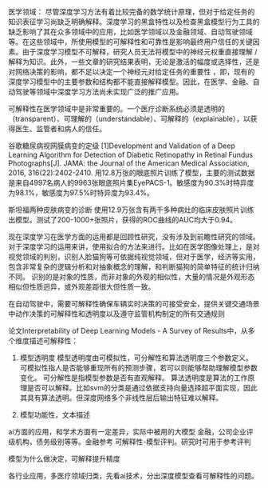 医学领域：
尽管深度学习方法有着比较完备的数学统计原理，但对于给定任务的知识表征学习尚缺乏明确解释。深度学习的黑盒特性以及检查黑盒模型行为工具的缺乏影响了其在众多领域中的应用，比如医学领域以及金融领域、自动驾驶领域等。在这些领域中，所使用模型的可解释性和可靠性是影响最终用户信任的关键因素。由于深度学习模型不可解释，研究人员无法将模型中的神经元权重直接理解 / 解释为知识。此外，一些文章的研究结果表明，无论是激活的幅度或选择性，还是对网络决策的影响，都不足以决定一个神经元对给定任务的重要性 ，即，现有的深度学习模型中的主要参数和结构都不能直接解释模型。因此，在医学、金融、自动驾驶等领域中深度学习方法尚未实现广泛的推广应用。

可解释性在医学领域中是非常重要的。一个医疗诊断系统必须是透明的（transparent）、可理解的（understandable）、可解释的（explainable），以获得医生、监管者和病人的信任。

谷歌糖尿病视网膜病变的定级
[1]Development and Validation of a Deep Learning Algorithm for Detection of Diabetic Retinopathy in Retinal Fundus Photographs[J]. JAMA: the Journal of the American Medical Association, 2016, 316(22):2402-2410.
用12.8万张的眼底照片训练了模型，主要的测试数据是来自4997名病人的9963张眼底照片集EyePACS-1。敏感度为90.3%时特异度为98.1%，敏感度为97.5%时特异度为93.4%。

斯坦福两种皮肤病变的诊断
使用12.9万张含有两千多种病灶的临床皮肤照片训练出模型。测试了200-1000+张照片，获得的ROC曲线的AUC均大于0.94。

现在深度学习在医学方面的运用都是回顾性研究，没有涉及到前瞻性研究的领域。对于深度学习的运用来讲，使用拟合的方法来进行。比如在医学图像处理上，是对视觉领域的判别，识别人脸猫狗等可依据纯视觉领域，但对于医学，经济等实用，包含非常复杂的逻辑分析和对抽象概念的理解，和判断猫狗的简单特征的统计归纳不同。
识别的是对象的性质，而非对象的外观的相似性，大量的情况是外观形态相似但性质迥异，或外观差距很大但性质一致。

在自动驾驶中，需要可解释性确保车辆实时决策的可接受安全，提供关键交通场景中动作决策的可解释性和透明度以及遵守监管机构制定的所有交通规则



论文Interpretability of Deep Learning Models - A Survey of Results中，从多个维度描述可解释性：
1. 模型透明度
模型透明度由可模拟性，可分解性和算法透明度三个参数定义。
可模拟性指人是否能够重现所有的预测步骤，若可以则能够帮助理解模型参数变化。
可分解性是指模型参数是否有直观解释。
算法透明度是算法的工作原理是否可以解释。比如svm的分类是通过依据支持向量选择超平面实现，因此其具有算法透明。但深度网络多个非线性层后输出特征难以解释。

2. 模型功能性，文本描述



ai方面的应用，和学术方面有一定差异，实际中被用的大模型
金融，公司企业评级机构，债务级别等等。金融参考
可解释性-模型评判。研究时可用于参考评判

模型为什么做决定，可解释提升精度


各行业应用，多医疗领域归类，先看ai技术，分出深度模型查看可解释性的问题。